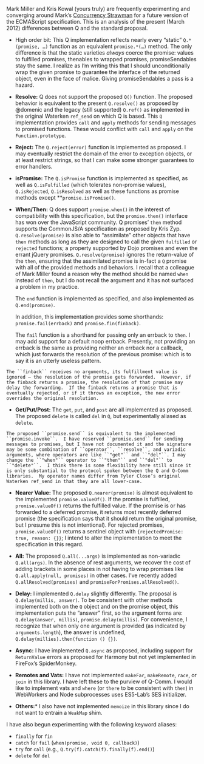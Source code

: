 Mark Miller and Kris Kowal (yours truly) are frequently experimenting and converging around Mark’s [Concurrency Strawman](http://wiki.ecmascript.org/doku.php?id=strawman:concurrency) for a future version of the ECMAScript specification. This is an analysis of the present (March 2012) differences between Q and the standard proposal.

-   High order bit: This Q implementation reflects nearly every “static” ``Q.*(promise, …)`` function as an equivalent ``promise.*(…)`` method.  The only difference is that the static varieties *always* coerce the promise: values to fulfilled promises, thenables to wrapped promises, promiseSendables stay the same.  I realize as I’m writing this that I should unconditionally wrap the given promise to guarantee the interface of the returned object, even in the face of malice.  Giving promiseSendables a pass is a hazard. 

-   **Resolve:** Q does not support the proposed ``Q()`` function.  The proposed behavior is equivalent to the present ``Q.resolve()`` as proposed by @domenic and the legacy (still supported) ``Q.ref()`` as implemented in the original Waterken ``ref_send`` on which Q is based.  This ``Q`` implementation provides ``call`` and ``apply`` methods for sending messages to promised functions. These would conflict with ``call`` and ``apply`` on the ``Function.prototype``.

-   **Reject:** The ``Q.reject(error)`` function is implemented as proposed. I may eventually restrict the domain of the error to exception objects, or at least restrict strings, so that I can make some stronger guarantees to error handlers.

-   **isPromise:** The ``Q.isPromise`` function is implemented as specified, as well as ``Q.isFulfilled`` (which tolerates non-promise values), ``Q.isRejected``, ``Q.isResolved`` as well as these functions as promise methods except **``promise.isPromise()``.

-    **When/Then:** Q does support ``promise.when()`` in the interest of compatibility with this specification, but the ``promise.then()`` interface has won over the JavaScript community.  Q promises’ ``then`` method supports the CommonJS/A specification as proposed by Kris Zyp. ``Q.resolve(promise)`` is also able to “assimilate” other objects that have ``then`` methods as long as they are designed to call the given ``fulfilled`` or ``rejected`` functions; a property supported by Dojo promises and even the errant jQuery promises.  ``Q.resolve(promise)`` ignores the return-value of the ``then``, ensuring that the assimilated promise is in-fact a ``Q`` promise with all of the provided methods and behaviors.  I recall that a colleague of Mark Miller found a reason why the method should be named ``when`` instead of ``then``, but I do not recall the argument and it has not surfaced a problem in my practice.

     The ``end`` function is implemented as specified, and also implemented as ``Q.end(promise)``.

     In addition, this implementation provides some shorthands: ``promise.fail(errback)`` and ``promise.fin(finback)``.

     The ``fail`` function is a shorthand for passing only an errback to ``then``.  I may add support for a default noop errback.  Presently, not providing an errback is the same as providing neither an errback nor a callback, which just forwards the resolution of the previous promise: which is to say it is an utterly useless pattern.

    The ``finback`` receives no arguments, its fulfillment value is ignored — the resolution of the promise gets forwarded.  However, if the finback returns a promise, the resolution of that promise may delay the forwarding.  If the finback returns a promise that is eventually rejected, or if it throws an exception, the new error overrides the original resolution.

-    **Get/Put/Post:** The ``get``, ``put``, and ``post`` are all implemented as proposed.  The proposed ``delete`` is called ``del`` in ``Q``, but experimentally aliased as ``delete``.

    The proposed ``promise.send`` is equivalent to the implemented ``promise.invoke``.  I have reserved ``promise.send`` for sending messages to promises, but I have not documented it and the signature may be some combination of ``operator``, ``resolve``, and variadic arguments, where operators are like ``"get"`` and ``"del"``. I may change the ``"when"`` operator to ``"then"`` and ``"del"`` to ``"delete"``.  I think there is some flexibility here still since it is only substantial to the protocol spoken between the Q and Q-Comm libraries.  My operator names differ from Tyler Close’s original Waterken ref_send in that they are all lower-case.

-    **Nearer Value:** The proposed ``Q.nearer(promise)`` is almost equivalent to the implemented ``promise.valueOf()``. If the promise is fulfilled, ``promise.valueOf()`` returns the fulfilled value.  If the promise is or has forwarded to a deferred promise, it returns most recently deferred promise (the specification says that it should return the original promise, but I presume this is not intentional). For rejected promises, ``promise.valueOf()`` returns a sentinel object with ``{rejectedPromise: true, reason: {}}``; I intend to alter the implementation to meet the specification in this regard.

-    **All:** The proposed ``Q.all(...args)`` is implemented as non-variadic ``Q.all(args)``.  In the absence of rest arguments, we recover the cost of adding brackets in some places in not having to wrap promises like ``Q.all.apply(null, promises)`` in other cases.  I’ve recently added ``Q.allResolved(promises)`` and ``promiseForPromises.allResolved()``.

-    **Delay:** I implemented ``Q.delay`` slightly differently.  The proposal is ``Q.delay(millis, answer)``.  To be consistent with other methods implemented both on the ``Q`` object and on the promise object, this implementation puts the “answer” first, so the argument forms are: ``Q.delay(answer, millis)``, ``promise.delay(millis)``.  For convenience, I recognize that when only one argument is provided (as indicated by ``arguments.length``), the answer is undefined, ``Q.delay(millies).then(function () {})``.

-    **Async:** I have implemented ``Q.async`` as proposed, including support for ``ReturnValue`` errors as proposed for Harmony but not yet implemented in FireFox’s SpiderMonkey.

-    **Remotes and Vats:** I have not implemented ``makeFar``, ``makeRemote``, ``race``, or ``join`` in this library.  I have left these to the purview of Q-Comm.  I would like to implement vats and ``where`` (or ``there`` to be consistent with ``then``) in WebWorkers and Node subprocesses uses ES5-Lab’s SES initializer.

-    **Others:*** I also have not implemented ``memoize`` in this library since I do not want to entrain a ``WeakMap`` shim.

I have also begun experimenting with the following keyword aliases:

-    ``finally`` for ``fin``
-    ``catch`` for ``fail`` (``when(promise, void 0, callback)``)
-    ``try`` for ``call`` (e.g., ``Q.try(f).catch(f).finally(f).end()``)
-    ``delete`` for ``del``
